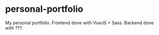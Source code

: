 # personal-portfolio
My personal portfolio. Frontend done with VueJS + Sass. Backend done with ???.
